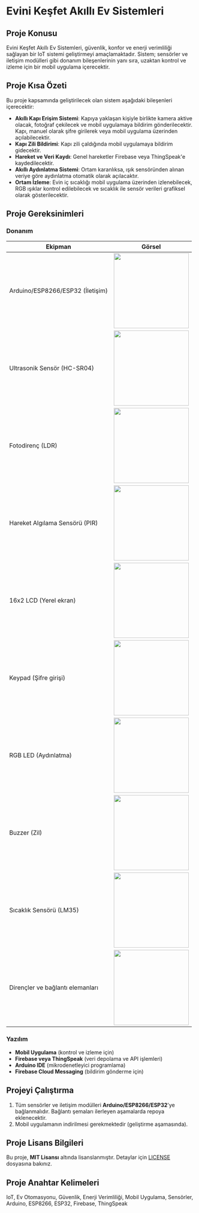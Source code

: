 # Evini Keşfet Akıllı Ev Sistemleri

## Proje Konusu
Evini Keşfet Akıllı Ev Sistemleri, güvenlik, konfor ve enerji verimliliği sağlayan bir IoT sistemi geliştirmeyi amaçlamaktadır. Sistem; sensörler ve iletişim modülleri gibi donanım bileşenlerinin yanı sıra, uzaktan kontrol ve izleme için bir mobil uygulama içerecektir.

## Proje Kısa Özeti
Bu proje kapsamında geliştirilecek olan sistem aşağıdaki bileşenleri içerecektir:
- **Akıllı Kapı Erişim Sistemi**: Kapıya yaklaşan kişiyle birlikte kamera aktive olacak, fotoğraf çekilecek ve mobil uygulamaya bildirim gönderilecektir. Kapı, manuel olarak şifre girilerek veya mobil uygulama üzerinden açılabilecektir.
- **Kapı Zili Bildirimi**: Kapı zili çaldığında mobil uygulamaya bildirim gidecektir.
- **Hareket ve Veri Kaydı**: Genel hareketler Firebase veya ThingSpeak'e kaydedilecektir.
- **Akıllı Aydınlatma Sistemi**: Ortam karanlıksa, ışık sensöründen alınan veriye göre aydınlatma otomatik olarak açılacaktır.
- **Ortam İzleme**: Evin iç sıcaklığı mobil uygulama üzerinden izlenebilecek, RGB ışıklar kontrol edilebilecek ve sıcaklık ile sensör verileri grafiksel olarak gösterilecektir.

## Proje Gereksinimleri

### Donanım

| Ekipman | Görsel |
|--------|------|
| Arduino/ESP8266/ESP32 (İletişim) | <img src="https://github.com/metehansozenli/EviniKesfet/blob/main/Öneri%20Raporu/Figure/Esp32-Arduino.png" width="200"> |
| Ultrasonik Sensör (HC-SR04) | <img src="https://github.com/metehansozenli/EviniKesfet/blob/main/Öneri%20Raporu/Figure/HC-SR04.png" width="200"> |
| Fotodirenç (LDR) | <img src="https://github.com/metehansozenli/EviniKesfet/blob/main/Öneri%20Raporu/Figure/LDR.png" width="200"> |
| Hareket Algılama Sensörü (PIR)| <img src="https://github.com/metehansozenli/EviniKesfet/blob/main/Öneri%20Raporu/Figure/PIR.png" width="200"> |
| 16x2 LCD (Yerel ekran) | <img src="https://github.com/metehansozenli/EviniKesfet/blob/main/Öneri%20Raporu/Figure/LCD.png" width="200"> |
| Keypad (Şifre girişi) | <img src="https://github.com/metehansozenli/EviniKesfet/blob/main/Öneri%20Raporu/Figure/Keypad.jpg" width="200"> |
| RGB LED (Aydınlatma) | <img src="https://github.com/metehansozenli/EviniKesfet/blob/main/Öneri%20Raporu/Figure/RGB.png" width="200"> |
| Buzzer (Zil) | <img src="https://github.com/metehansozenli/EviniKesfet/blob/main/Öneri%20Raporu/Figure/Buzzer.jpg" width="200"> |
| Sıcaklık Sensörü (LM35) | <img src="https://github.com/metehansozenli/EviniKesfet/blob/main/Öneri%20Raporu/Figure/LM35.jpg" width="200"> |
| Dirençler ve bağlantı elemanları | <img src="https://github.com/metehansozenli/EviniKesfet/blob/main/Öneri%20Raporu/Figure/BaglantiElemanlari.png" width="200"> |


### Yazılım
- **Mobil Uygulama** (kontrol ve izleme için)
- **Firebase veya ThingSpeak** (veri depolama ve API işlemleri)
- **Arduino IDE** (mikrodenetleyici programlama)
- **Firebase Cloud Messaging** (bildirim gönderme için)

## Projeyi Çalıştırma
1. Tüm sensörler ve iletişim modülleri **Arduino/ESP8266/ESP32**'ye bağlanmalıdır. Bağlantı şemaları ilerleyen aşamalarda repoya eklenecektir.
2. Mobil uygulamanın indirilmesi gerekmektedir (geliştirme aşamasında).

## Proje Lisans Bilgileri
Bu proje, **MIT Lisansı** altında lisanslanmıştır. Detaylar için [LICENSE](https://github.com/Emir-Karaman/EviniKesfet/blob/main/LICENSE) dosyasına bakınız.

## Proje Anahtar Kelimeleri
IoT, Ev Otomasyonu, Güvenlik, Enerji Verimliliği, Mobil Uygulama, Sensörler, Arduino, ESP8266, ESP32, Firebase, ThingSpeak
